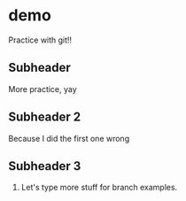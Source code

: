 # demo
Practice with git!!

## Subheader
More practice, yay

## Subheader 2
Because I did the first one wrong

## Subheader 3
1. Let's type more stuff for branch examples.